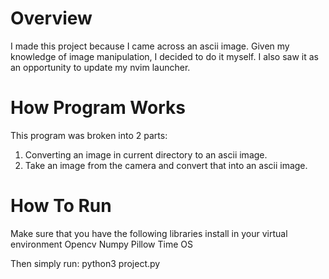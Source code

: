 # Overview
I made this project because I came across an ascii image. Given my knowledge of image manipulation, I decided to do it myself. I also saw it as an opportunity to update my nvim launcher.

# How Program Works
This program was broken into 2 parts:
1. Converting an image in current directory to an ascii image.
2. Take an image from the camera and convert that into an ascii image. 

# How To Run
Make sure that you have the following libraries install in your virtual environment
    Opencv
    Numpy
    Pillow
    Time
    OS

Then simply run:
    python3 project.py





    
